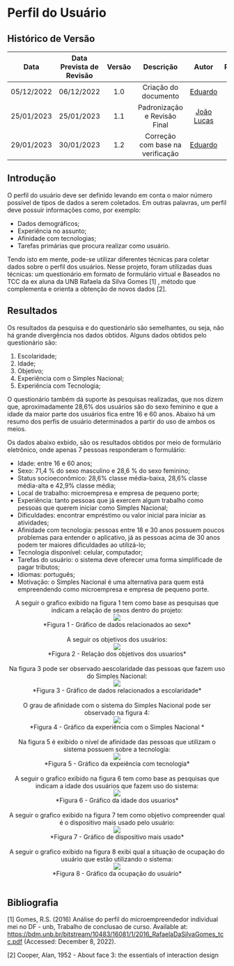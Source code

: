 # Perfil do Usuário

## <a>Histórico de Versão</a>
|    Data    | Data Prevista de Revisão | Versão |          Descrição           |                   Autor                    |                  Revisor                   |
| :--------: | :----------------------: | :----: | :--------------------------: | :----------------------------------------: | :----------------------------------------: |
| 05/12/2022 |        06/12/2022        |  1.0   |     Criação do documento     |   [Eduardo](https://github.com/edudsan)    | [João Lucas](https://github.com/HacKairos) |
| 25/01/2023 |        25/01/2023        |  1.1   | Padronização e Revisão Final | [João Lucas](https://github.com/HacKairos) | [Pedro Lucas](https://github.com/PedroLSF) |
| 29/01/2023 |        30/01/2023        |  1.2   | Correção com base na verificação | [Eduardo](https://github.com/edudsan) | [-](https://github.com/) |


## <a>Introdução</a>

O perfil do usuário deve ser definido levando em conta o maior número possível de tipos de dados a serem coletados. Em outras palavras, um perfil deve possuir informações como, por exemplo:

* Dados demográficos;
* Experiência no assunto;
* Afinidade com tecnologias;
* Tarefas primárias que procura realizar como usuário.

Tendo isto em mente, pode-se utilizar diferentes técnicas para coletar dados sobre o perfil dos usuários. Nesse projeto, foram utilizadas duas técnicas: um questionário em formato de formulário virtual e Baseados no TCC da ex aluna da UNB Rafaela da Silva Gomes [1] , método que complementa e orienta a obtenção de novos dados [2].

## <a>Resultados</a>
Os resultados da pesquisa e do questionário são semelhantes, ou seja, não há grande divergência nos dados obtidos. Alguns dados obtidos pelo questionário são:

1. Escolaridade;
2. Idade;
3. Objetivo;
4. Experiência com o Simples Nacional;
5. Experiência com Tecnologia;

O questionário também dá suporte às pesquisas realizadas, que nos dizem que, aproximadamente 28,6% dos usuários são do sexo feminino e que a idade da maior parte dos usuários fica entre 16 e 60 anos. Abaixo há um resumo dos perfis de usuário determinados a partir do uso de ambos os meios.

Os dados abaixo exbido, são os resultados obtidos por meio de formulário eletrônico, onde apenas 7 pessoas responderam o formulário:

* Idade: entre 16 e 60 anos;
* Sexo: 71,4 % do sexo masculino e 28,6 % do sexo feminino;
* Status socioeconômico: 28,6% classe média-baixa, 28,6% classe média-alta e 42,9% classe média;
* Local de trabalho: microempresa e empresa de pequeno porte;
* Experiência: tanto pessoas que já exercem algum trabalho como pessoas que querem iniciar como Simples Nacional;
* Dificuldades: encontrar empréstimo ou valor inicial para iniciar as atividades;
* Afinidade com tecnologia: pessoas entre 18 e 30 anos possuem poucos problemas para entender o aplicativo, já as pessoas acima de 30 anos podem ter maiores dificuldades ao utilizá-lo;
* Tecnologia disponível: celular, computador;
* Tarefas do usuário: o sistema deve oferecer uma forma simplificade de pagar tributos;
* Idiomas: português;
* Motivação: o Simples Nacional é uma alternativa para quem está empreendendo como microempresa e empresa de pequeno porte.

<Center>
A seguir o grafico exibido na figura 1 tem como base as pesquisas que indicam a relação de sexos dentro do projeto:
<br>
<img src='./../../assets/images/Sexo.png'><br>*Figura 1 - Gráfico de dados relacionados ao sexo*</img>
</Center>
<br>
<Center>
A seguir os objetivos dos usuários:
 <br>
<img src='./../../assets/images/Objetivos.png'><br>*Figura 2 - Relação dos objetivos dos usuarios*</img>
</Center>
<br>
<Center>
Na figura 3 pode ser observado aescolaridade das pessoas que fazem uso do Simples Nacional:
<br>
<img src='./../../assets/images/Escolaridade.png'><br>*Figura 3 - Gráfico de dados relacionados a escolaridade*</img>
</Center>
<br>
<Center>
O grau de afinidade com o sistema do Simples Nacional pode ser observado na figura 4:
<br>
<img src='./../../assets/images/ExperienciaSN.png'><br>*Figura 4 - Gráfico da experiência com o Simples Nacional *</img>
</Center>
<br>
<Center>
Na figura 5 é exibido o nível de afinidade das pessoas que utilizam o sistema possuem sobre a tecnologia:
<br>
<img src='./../../assets/images/ExperienciaTI.png'><br>*Figura 5 - Gráfico da expeiência com tecnologia*</img>
</Center>
<br>
<Center>
A seguir o grafico exibido na figura 6 tem como base as pesquisas que indicam a idade dos usuários que fazem uso do sistema:
<br>
<img src='./../../assets/images/Idade.png'><br>*Figura 6 - Gráfico da idade dos usuarios*</img>
</Center>
<br>
<Center>
A seguir o grafico exibido na figura 7 tem como objetivo compreender qual é o dispositivo mais usado pelo usuário:
<br>
<img src='./../../assets/images/dispositioUsado.png'><br>*Figura 7 - Gráfico de dispositivo mais usado*</img>
</Center>
<br>
<Center>
A seguir o grafico exibido na figura 8 exibi qual a situação de ocupação do usuário que estão utilizando o sistema:
<br>
<img src='./../../assets/images/situacaoAtual.png'><br>*Figura 8 - Gráfico da ocupação do usuário*</img>
</Center>
<br>

## <a>Bibliografia</a>
[1] Gomes, R.S. (2016) Análise do perfil do microempreendedor individual mei no DF - unb, Trabalho de conclusao de curso. Available at: https://bdm.unb.br/bitstream/10483/16081/1/2016_RafaelaDaSilvaGomes_tcc.pdf (Accessed: December 8, 2022). 

[2] Cooper, Alan, 1952 - About face 3: the essentials of interaction design

